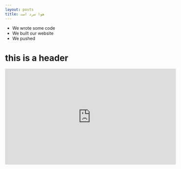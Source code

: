 ```yaml
---
layout: posts
title: هوا سرد است
---
```


- We wrote some code
- We built our website
- We pushed

# this is a header

<iframe width="560" height="315" src="https://www.aparat.com/v/4NbZA" title="YouTube video player" frameborder="0" allow="accelerometer; autoplay; clipboard-write; encrypted-media; gyroscope; picture-in-picture; web-share" allowfullscreen></iframe>

